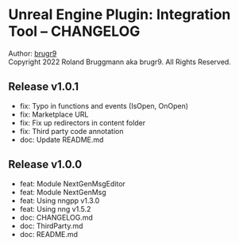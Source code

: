 # Unreal Engine Plugin: Integration Tool &ndash; CHANGELOG

Author: [brugr9](https://www.unrealengine.com/marketplace/profile/brugr9)
<br>Copyright 2022 Roland Bruggmann aka brugr9. All Rights Reserved.

## Release v1.0.1

* fix: Typo in functions and events (IsOpen, OnOpen)
* fix: Marketplace URL
* fix: Fix up redirectors in content folder
* fix: Third party code annotation
* doc: Update README.md

## Release v1.0.0

* feat: Module NextGenMsgEditor
* feat: Module NextGenMsg
* feat: Using nngpp v1.3.0
* feat: Using nng v1.5.2
* doc: CHANGELOG.md
* doc: ThirdParty.md
* doc: README.md
